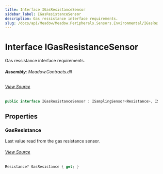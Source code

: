 ```yaml
---
title: Interface IGasResistanceSensor
sidebar_label: IGasResistanceSensor
description: Gas ressistance interface requirements.
slug: /docs/api/Meadow/Meadow.Peripherals.Sensors.Environmental/IGasResistanceSensor
---
```

# Interface IGasResistanceSensor
Gas ressistance interface requirements.

###### **Assembly**: Meadow.Contracts.dll
###### [View Source](https://github.com/WildernessLabs/Meadow.Contracts.git/blob/develop/Source/Meadow.Contracts/Peripherals/Sensors/Environmental/IGasResistanceSensor.cs#L8)
```csharp title="Declaration"
public interface IGasResistanceSensor : ISamplingSensor<Resistance>, ISensor<Resistance>, ISensor, ISamplingSensor
```
## Properties
### GasResistance
Last value read from the gas resistance sensor.
###### [View Source](https://github.com/WildernessLabs/Meadow.Contracts.git/blob/develop/Source/Meadow.Contracts/Peripherals/Sensors/Environmental/IGasResistanceSensor.cs#L13)
```csharp title="Declaration"
Resistance? GasResistance { get; }
```
